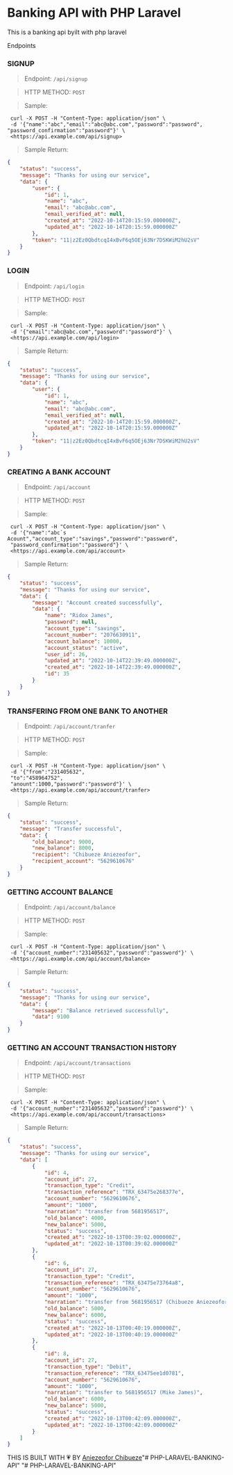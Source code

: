 # Banking API with PHP Laravel

This is a banking api byilt with php laravel

Endpoints

### SIGNUP

 > Endpoint: `/api/signup`

 > HTTP METHOD: `POST`

 > Sample: 

```curl
 curl -X POST -H "Content-Type: application/json" \
 -d '{"name":"abc","email":"abc@abc.com","password":"password", "password_confirmation":"password"}' \
 <https://api.example.com/api/signup>
```
> Sample Return:
```json
{
    "status": "success",
    "message": "Thanks for using our service",
    "data": {
        "user": {
            "id": 1,
            "name": "abc",
            "email": "abc@abc.com",
            "email_verified_at": null,
            "created_at": "2022-10-14T20:15:59.000000Z",
            "updated_at": "2022-10-14T20:15:59.000000Z"
        },
        "token": "11|z2Ez0QbdtcqI4xBvF6q5OEj63Nr7DSKWiM2hU2sV"
    }
}
```

### LOGIN

 > Endpoint: `/api/login`

 > HTTP METHOD: `POST`

 > Sample:

```curl
 curl -X POST -H "Content-Type: application/json" \
 -d '{"email":"abc@abc.com","password":"password"}' \
 <https://api.example.com/api/login>
```

> Sample Return:

```json
{
    "status": "success",
    "message": "Thanks for using our service",
    "data": {
        "user": {
            "id": 1,
            "name": "abc",
            "email": "abc@abc.com",
            "email_verified_at": null,
            "created_at": "2022-10-14T20:15:59.000000Z",
            "updated_at": "2022-10-14T20:15:59.000000Z"
        },
        "token": "11|z2Ez0QbdtcqI4xBvF6q5OEj63Nr7DSKWiM2hU2sV"
    }
}
```

### CREATING A BANK ACCOUNT

 > Endpoint: `/api/account`

 > HTTP METHOD: `POST`

 > Sample:

```curl
 curl -X POST -H "Content-Type: application/json" \
 -d '{"name":"abc`s Acount","account_type":"savings","password":"password",
 "password_confirmation":"password"}' \
 <https://api.example.com/api/account>
```

> Sample Return:

```json
{
    "status": "success",
    "message": "Thanks for using our service",
    "data": {
        "message": "Account created successfully",
        "data": {
            "name": "Ridox James",
            "password": null,
            "account_type": "savings",
            "account_number": "2076630911",
            "account_balance": 10000,
            "account_status": "active",
            "user_id": 26,
            "updated_at": "2022-10-14T22:39:49.000000Z",
            "created_at": "2022-10-14T22:39:49.000000Z",
            "id": 35
        }
    }
}
```


### TRANSFERING FROM ONE BANK TO ANOTHER

 > Endpoint: `/api/account/tranfer`

 > HTTP METHOD: `POST`

 > Sample:

```curl
 curl -X POST -H "Content-Type: application/json" \
 -d '{"from":"231405632",
 "to":"458964752",
 "anount":1000,"password":"password"}' \
 <https://api.example.com/api/account/tranfer>
```

> Sample Return:

```json
{
    "status": "success",
    "message": "Transfer successful",
    "data": {
        "old_balance": 9000,
        "new_balance": 8000,
        "recipient": "Chibueze Aniezeofor",
        "recipient_account": "5629610676"
    }
}
```
### GETTING ACCOUNT BALANCE

 > Endpoint: `/api/account/balance`

 > HTTP METHOD: `POST`

 > Sample:

```curl
 curl -X POST -H "Content-Type: application/json" \
 -d '{"account_number":"231405632","password":"password"}' \
 <https://api.example.com/api/account/balance>
```

> Sample Return:

```json
{
    "status": "success",
    "message": "Thanks for using our service",
    "data": {
        "message": "Balance retrieved successfully",
        "data": 9100
    }
}
```


### GETTING AN ACCOUNT TRANSACTION HISTORY

 > Endpoint: `/api/account/transactions`

 > HTTP METHOD: `POST`

 > Sample:

```curl
 curl -X POST -H "Content-Type: application/json" \
 -d '{"account_number":"231405632","password":"password"}' \
 <https://api.example.com/api/account/transactions>
```

> Sample Return:

```json
{
    "status": "success",
    "message": "Thanks for using our service",
    "data": [
        {
            "id": 4,
            "account_id": 27,
            "transaction_type": "Credit",
            "transaction_reference": "TRX_63475e268377e",
            "account_number": "5629610676",
            "amount": "1000",
            "narration": "transfer from 5681956517",
            "old_balance": 4000,
            "new_balance": 5000,
            "status": "success",
            "created_at": "2022-10-13T00:39:02.000000Z",
            "updated_at": "2022-10-13T00:39:02.000000Z"
        },
        {
            "id": 6,
            "account_id": 27,
            "transaction_type": "Credit",
            "transaction_reference": "TRX_63475e73764a8",
            "account_number": "5629610676",
            "amount": "1000",
            "narration": "transfer from 5681956517 (Chibueze Aniezeofor)",
            "old_balance": 5000,
            "new_balance": 6000,
            "status": "success",
            "created_at": "2022-10-13T00:40:19.000000Z",
            "updated_at": "2022-10-13T00:40:19.000000Z"
        },
        {
            "id": 8,
            "account_id": 27,
            "transaction_type": "Debit",
            "transaction_reference": "TRX_63475ee1d0781",
            "account_number": "5629610676",
            "amount": "1000",
            "narration": "transfer to 5681956517 (Mike James)",
            "old_balance": 6000,
            "new_balance": 5000,
            "status": "success",
            "created_at": "2022-10-13T00:42:09.000000Z",
            "updated_at": "2022-10-13T00:42:09.000000Z"
        }
    ]
}
```

THIS IS BUILT WITH 💗 BY [Aniezeofor Chibueze](https://github.com/codad5)"# PHP-LARAVEL-BANKING-API" 
"# PHP-LARAVEL-BANKING-API" 
